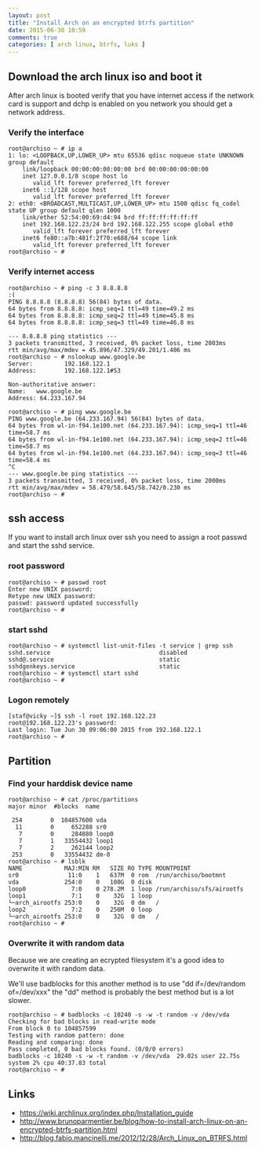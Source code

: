 ```yaml
---
layout: post
title: "Install Arch on an encrypted btrfs partition"
date: 2015-06-30 10:59
comments: true
categories: [ arch linux, btrfs, luks ] 
---
```


## Download the arch linux iso and boot it

After arch linux is booted verify that you have internet access if the network card is support and dchp is enabled on you network you should get a network address.

### Verify the interface

```
root@archiso ~ # ip a
1: lo: <LOOPBACK,UP,LOWER_UP> mtu 65536 qdisc noqueue state UNKNOWN group default 
    link/loopback 00:00:00:00:00:00 brd 00:00:00:00:00:00
    inet 127.0.0.1/8 scope host lo
       valid_lft forever preferred_lft forever
    inet6 ::1/128 scope host 
       valid_lft forever preferred_lft forever
2: eth0: <BROADCAST,MULTICAST,UP,LOWER_UP> mtu 1500 qdisc fq_codel state UP group default qlen 1000
    link/ether 52:54:00:69:d4:94 brd ff:ff:ff:ff:ff:ff
    inet 192.168.122.23/24 brd 192.168.122.255 scope global eth0
       valid_lft forever preferred_lft forever
    inet6 fe80::a7b:481f:2f70:e688/64 scope link 
       valid_lft forever preferred_lft forever
root@archiso ~ # 
```

### Verify internet access

```
root@archiso ~ # ping -c 3 8.8.8.8                                                                                      :(
PING 8.8.8.8 (8.8.8.8) 56(84) bytes of data.
64 bytes from 8.8.8.8: icmp_seq=1 ttl=49 time=49.2 ms
64 bytes from 8.8.8.8: icmp_seq=2 ttl=49 time=45.8 ms
64 bytes from 8.8.8.8: icmp_seq=3 ttl=49 time=46.8 ms

--- 8.8.8.8 ping statistics ---
3 packets transmitted, 3 received, 0% packet loss, time 2003ms
rtt min/avg/max/mdev = 45.896/47.329/49.201/1.406 ms
root@archiso ~ # nslookup www.google.be
Server:         192.168.122.1
Address:        192.168.122.1#53

Non-authoritative answer:
Name:   www.google.be
Address: 64.233.167.94

root@archiso ~ # ping www.google.be
PING www.google.be (64.233.167.94) 56(84) bytes of data.
64 bytes from wl-in-f94.1e100.net (64.233.167.94): icmp_seq=1 ttl=46 time=58.7 ms
64 bytes from wl-in-f94.1e100.net (64.233.167.94): icmp_seq=2 ttl=46 time=58.7 ms
64 bytes from wl-in-f94.1e100.net (64.233.167.94): icmp_seq=3 ttl=46 time=58.4 ms
^C
--- www.google.be ping statistics ---
3 packets transmitted, 3 received, 0% packet loss, time 2000ms
rtt min/avg/max/mdev = 58.479/58.645/58.742/0.230 ms
root@archiso ~ #                   

```

## ssh access

If you want to install arch linux over ssh you need to assign a root passwd and start the sshd service.

### root password

```
root@archiso ~ # passwd root       
Enter new UNIX password: 
Retype new UNIX password: 
passwd: password updated successfully
root@archiso ~ # 
```

### start sshd

```
root@archiso ~ # systemctl list-unit-files -t service | grep ssh
sshd.service                               disabled
sshd@.service                              static  
sshdgenkeys.service                        static  
root@archiso ~ # systemctl start sshd                           
root@archiso ~ #

```

### Logon remotely

```
[staf@vicky ~]$ ssh -l root 192.168.122.23
root@192.168.122.23's password: 
Last login: Tue Jun 30 09:06:00 2015 from 192.168.122.1
root@archiso ~ # 
```

## Partition

### Find your harddisk device name

```
root@archiso ~ # cat /proc/partitions 
major minor  #blocks  name

 254        0  104857600 vda
  11        0     652288 sr0
   7        0     284880 loop0
   7        1   33554432 loop1
   7        2     262144 loop2
 253        0   33554432 dm-0
root@archiso ~ # lsblk
NAME            MAJ:MIN RM   SIZE RO TYPE MOUNTPOINT
sr0              11:0    1   637M  0 rom  /run/archiso/bootmnt
vda             254:0    0   100G  0 disk 
loop0             7:0    0 278.2M  1 loop /run/archiso/sfs/airootfs
loop1             7:1    0    32G  1 loop 
└─arch_airootfs 253:0    0    32G  0 dm   /
loop2             7:2    0   256M  0 loop 
└─arch_airootfs 253:0    0    32G  0 dm   /
root@archiso ~ #
```

### Overwrite it with random data

Because we are creating an ecrypted filesystem it's a good idea to overwrite it with random data.

We'll use badblocks for this another method is to use "dd if=/dev/random of=/dev/xxx" the "dd" method is probably the best method but is a lot slower.

```
root@archiso ~ # badblocks -c 10240 -s -w -t random -v /dev/vda
Checking for bad blocks in read-write mode
From block 0 to 104857599
Testing with random pattern: done                                                 
Reading and comparing: done                                                 
Pass completed, 0 bad blocks found. (0/0/0 errors)
badblocks -c 10240 -s -w -t random -v /dev/vda  29.02s user 22.75s system 2% cpu 40:37.83 total
root@archiso ~ # 
```




## Links

* <a href="https://wiki.archlinux.org/index.php/Installation_guide">https://wiki.archlinux.org/index.php/Installation_guide</a> 
* <a href="http://www.brunoparmentier.be/blog/how-to-install-arch-linux-on-an-encrypted-btrfs-partition.html">http://www.brunoparmentier.be/blog/how-to-install-arch-linux-on-an-encrypted-btrfs-partition.html</a>
* <a href="http://blog.fabio.mancinelli.me/2012/12/28/Arch_Linux_on_BTRFS.html">http://blog.fabio.mancinelli.me/2012/12/28/Arch_Linux_on_BTRFS.html</a>

